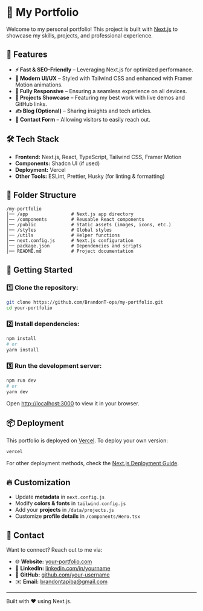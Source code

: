 # 🚀 My Portfolio

Welcome to my personal portfolio! This project is built with [Next.js](https://nextjs.org) to showcase my skills, projects, and professional experience.

## 🌟 Features
- **⚡ Fast & SEO-Friendly** – Leveraging Next.js for optimized performance.
- **🎨 Modern UI/UX** – Styled with Tailwind CSS and enhanced with Framer Motion animations.
- **📱 Fully Responsive** – Ensuring a seamless experience on all devices.
- **📂 Projects Showcase** – Featuring my best work with live demos and GitHub links.
- **✍️ Blog (Optional)** – Sharing insights and tech articles.
- **📩 Contact Form** – Allowing visitors to easily reach out.

## 🛠️ Tech Stack
- **Frontend:** Next.js, React, TypeScript, Tailwind CSS, Framer Motion
- **Components:** Shadcn UI (if used)
- **Deployment:** Vercel
- **Other Tools:** ESLint, Prettier, Husky (for linting & formatting)

## 📂 Folder Structure
```
/my-portfolio
│── /app                # Next.js app directory
│── /components         # Reusable React components
│── /public             # Static assets (images, icons, etc.)
│── /styles             # Global styles
│── /utils              # Helper functions
│── next.config.js      # Next.js configuration
│── package.json        # Dependencies and scripts
│── README.md           # Project documentation
```

## 🚀 Getting Started

### 1️⃣ Clone the repository:
```bash
git clone https://github.com/BrandonT-ops/my-portfolio.git
cd your-portfolio
```

### 2️⃣ Install dependencies:
```bash
npm install
# or
yarn install
```

### 3️⃣ Run the development server:
```bash
npm run dev
# or
yarn dev
```
Open [http://localhost:3000](http://localhost:3000) to view it in your browser.

## 📦 Deployment
This portfolio is deployed on [Vercel](https://vercel.com/). To deploy your own version:
```bash
vercel
```
For other deployment methods, check the [Next.js Deployment Guide](https://nextjs.org/docs/deployment).

## 🔥 Customization
- Update **metadata** in `next.config.js`
- Modify **colors & fonts** in `tailwind.config.js`
- Add your **projects** in `/data/projects.js`
- Customize **profile details** in `/components/Hero.tsx`

## 📩 Contact
Want to connect? Reach out to me via:
- 🌐 **Website:** [your-portfolio.com](https://brandontapiba.vercel.app)
- 💼 **LinkedIn:** [linkedin.com/in/yourname](https://linkedin.com/in/brandontapiba)
- 🐙 **GitHub:** [github.com/your-username](https://github.com/BrandonT-ops)
- ✉️ **Email:** brandontapiba@gmail.com

---

Built with ❤️ using Next.js.
